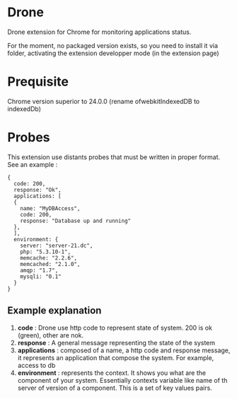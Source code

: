Drone
=====

Drone extension for Chrome for monitoring applications status.

For the moment, no packaged version exists, so you need to install it via folder, activating the extension developper mode (in the extension page)

Prequisite
==========

Chrome version superior to 24.0.0 (rename ofwebkitIndexedDB to indexedDb)

Probes
==========
This extension use distants probes that must be written in proper format. See an example :


    {
      code: 200,
      response: "Ok",
      applications: [
      {
        name: "MyDBAccess",
        code: 200,
        response: "Database up and running"
      },
      ],
      environment: {
        server: "server-21.dc",
        php: "5.3.10-1",
        memcache: "2.2.6",
        memcached: "2.1.0",
        amqp: "1.7",
        mysqli: "0.1"
      }
    }

Example explanation
-------------------

1.  __code__ : Drone use http code to represent state of system. 200 is ok (green), other are nok.
2.  __response__ : A general message representing the state of the system
3.  __applications__ : composed of a name, a http code and response message, it represents an application that compose the system. For example, access to db
4.  __environment__ : represents the context. It shows you what are the component of your system. Essentially contexts variable like name of th server of version of a component. This is a set of key values pairs.

